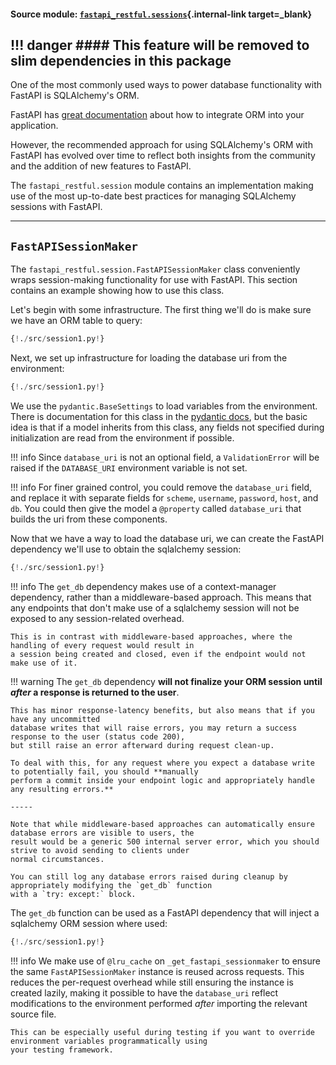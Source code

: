 #### Source module: [`fastapi_restful.sessions`](https://github.com/yuval9313/fastapi-restful/blob/master/fastapi_restful/session.py){.internal-link target=_blank}

!!! danger
    #### This feature will be removed to slim dependencies in this package
---


One of the most commonly used ways to power database functionality with FastAPI is SQLAlchemy's ORM.

FastAPI has [great documentation](https://fastapi.tiangolo.com/tutorial/sql-databases/) about how to integrate
ORM into your application.

However, the recommended approach for using SQLAlchemy's ORM with FastAPI has evolved over time to reflect both insights
from the community and the addition of new features to FastAPI.

The `fastapi_restful.session` module contains an implementation making use of the most up-to-date best practices for
managing SQLAlchemy sessions with FastAPI.

---

## `FastAPISessionMaker`
The `fastapi_restful.session.FastAPISessionMaker` class conveniently wraps session-making functionality for use with
FastAPI. This section contains an example showing how to use this class. 

Let's begin with some infrastructure. The first thing we'll do is make sure we have an ORM
table to query:  

```python hl_lines="8 9 11 14 17 18 19 20"
{!./src/session1.py!}
```

Next, we set up infrastructure for loading the database uri from the environment:

```python hl_lines="23 24 25 26"
{!./src/session1.py!}
```

We use the `pydantic.BaseSettings` to load variables from the environment. There is documentation for this class in the
<a href="https://pydantic-docs.helpmanual.io/usage/settings/" class="external-link" target="_blank">pydantic docs</a>,
but the basic idea is that if a model inherits from this class, any fields not specified during initialization
are read from the environment if possible.

!!! info
    Since `database_uri` is not an optional field, a `ValidationError` will be raised if the `DATABASE_URI` environment
    variable is not set.

!!! info
    For finer grained control, you could remove the `database_uri` field, and replace it with
    separate fields for `scheme`, `username`, `password`, `host`, and `db`. You could then give the model a `@property`
    called `database_uri` that builds the uri from these components.

Now that we have a way to load the database uri, we can create the FastAPI dependency we'll use
to obtain the sqlalchemy session:

```python hl_lines="29 30 31 34 35 36 37 38"
{!./src/session1.py!}
```

!!! info
    The `get_db` dependency makes use of a context-manager dependency, rather than a middleware-based approach.
    This means that any endpoints that don't make use of a sqlalchemy session will not be exposed to any
    session-related overhead.
    
    This is in contrast with middleware-based approaches, where the handling of every request would result in
    a session being created and closed, even if the endpoint would not make use of it. 

!!! warning
    The `get_db` dependency **will not finalize your ORM session until *after* a response is returned to the user**.
    
    This has minor response-latency benefits, but also means that if you have any uncommitted
    database writes that will raise errors, you may return a success response to the user (status code 200),
    but still raise an error afterward during request clean-up.

    To deal with this, for any request where you expect a database write to potentially fail, you should **manually
    perform a commit inside your endpoint logic and appropriately handle any resulting errors.**

    -----
    
    Note that while middleware-based approaches can automatically ensure database errors are visible to users, the
    result would be a generic 500 internal server error, which you should strive to avoid sending to clients under
    normal circumstances.

    You can still log any database errors raised during cleanup by appropriately modifying the `get_db` function
    with a `try: except:` block.

The `get_db` function can be used as a FastAPI dependency that will inject a sqlalchemy ORM session where used:

```python hl_lines="45 46"
{!./src/session1.py!}
```

!!! info
    We make use of `@lru_cache` on `_get_fastapi_sessionmaker` to ensure the same `FastAPISessionMaker` instance is
    reused across requests. This reduces the per-request overhead while still ensuring the instance is created
    lazily, making it possible to have the `database_uri` reflect modifications to the environment performed *after*
    importing the relevant source file.
    
    This can be especially useful during testing if you want to override environment variables programmatically using
    your testing framework.
